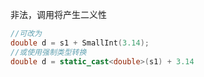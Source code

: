 非法，调用将产生二义性

```c++
//可改为
double d = s1 + SmallInt(3.14);
//或使用强制类型转换
double d = static_cast<double>(s1) + 3.14
```

